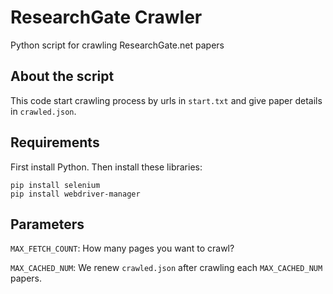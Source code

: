 # ResearchGate Crawler
Python script for crawling ResearchGate.net papers

## About the script
This code start crawling process by urls in ```start.txt``` and give paper details in ```crawled.json```.

## Requirements
First install Python.
Then install these libraries:
```
pip install selenium
pip install webdriver-manager
```

## Parameters
```MAX_FETCH_COUNT```: How many pages you want to crawl?

```MAX_CACHED_NUM```: We renew ```crawled.json``` after crawling each ```MAX_CACHED_NUM``` papers.
